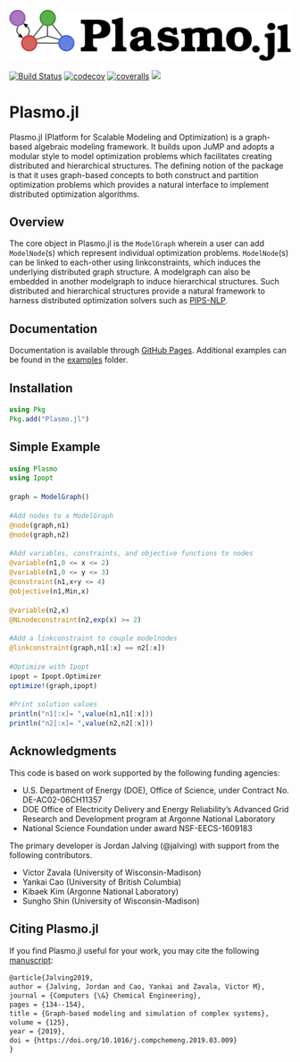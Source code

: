 ![Logo](./docs/plasmo3.svg)

[![Build Status](https://travis-ci.org/jalving/Plasmo.jl.svg?branch=master)](https://travis-ci.org/jalving/Plasmo.jl)
[![codecov](https://codecov.io/gh/jalving/Plasmo.jl/branch/master/graph/badge.svg)](https://codecov.io/gh/jalving/Plasmo.jl)
[![coveralls](https://coveralls.io/repos/github/jalving/Plasmo.jl/badge.svg?branch=master)](https://coveralls.io/github/jalving/Plasmo.jl?branch=master)
[![](https://img.shields.io/badge/docs-latest-blue.svg)](https://jalving.github.io/Plasmo.jl/dev/)

# Plasmo.jl
Plasmo.jl (Platform for Scalable Modeling and Optimization) is a graph-based algebraic modeling framework.  It builds upon
JuMP and adopts a modular style to model optimization problems which facilitates creating distributed and hierarchical structures.
The defining notion of the package is that it uses graph-based concepts to both construct and partition optimization problems which
provides a natural interface to implement distributed optimization algorithms.

## Overview
The core object in Plasmo.jl is the `ModelGraph` wherein a user can add `ModelNode`(s) which represent individual optimization problems. `ModelNode`(s) can be linked to each-other
using linkconstraints, which induces the underlying distributed graph structure.  A modelgraph can also be embedded in another modelgraph to induce hierarchical structures.
Such distributed and hierarchical structures provide a natural framework to harness distributed optimization solvers such as [PIPS-NLP](https://github.com/Argonne-National-Laboratory/PIPS/tree/master/PIPS-NLP).

## Documentation
Documentation is available through [GitHub Pages](https://jalving.github.io/Plasmo.jl/dev).
Additional examples can be found in the [examples](https://github.com/jalving/Plasmo.jl/tree/master/examples/ModelGraph) folder.

## Installation

```julia
using Pkg
Pkg.add("Plasmo.jl")
```

## Simple Example

```julia
using Plasmo
using Ipopt

graph = ModelGraph()

#Add nodes to a ModelGraph
@node(graph,n1)
@node(graph,n2)

#Add variables, constraints, and objective functions to nodes
@variable(n1,0 <= x <= 2)
@variable(n1,0 <= y <= 3)
@constraint(n1,x+y <= 4)
@objective(n1,Min,x)

@variable(n2,x)
@NLnodeconstraint(n2,exp(x) >= 2)

#Add a linkconstraint to couple modelnodes
@linkconstraint(graph,n1[:x] == n2[:x])

#Optimize with Ipopt
ipopt = Ipopt.Optimizer
optimize!(graph,ipopt)

#Print solution values
println("n1[:x]= ",value(n1,n1[:x]))
println("n2[:x]= ",value(n2,n2[:x]))
```

## Acknowledgments
This code is based on work supported by the following funding agencies:

* U.S. Department of Energy (DOE), Office of Science, under Contract No. DE-AC02-06CH11357
* DOE Office of Electricity Delivery and Energy Reliability’s Advanced Grid Research and Development program at Argonne National Laboratory
* National Science Foundation under award NSF-EECS-1609183

The primary developer is Jordan Jalving (@jalving) with support from the following contributors.  

* Victor Zavala (University of Wisconsin-Madison)
* Yankai Cao (University of British Columbia)
* Kibaek Kim (Argonne National Laboratory)
* Sungho Shin (University of Wisconsin-Madison)


## Citing Plasmo.jl
If you find Plasmo.jl useful for your work, you may cite the following [manuscript](https://www.sciencedirect.com/science/article/abs/pii/S0098135418312687):

```
@article{Jalving2019,
author = {Jalving, Jordan and Cao, Yankai and Zavala, Victor M},
journal = {Computers {\&} Chemical Engineering},
pages = {134--154},
title = {Graph-based modeling and simulation of complex systems},
volume = {125},
year = {2019},
doi = {https://doi.org/10.1016/j.compchemeng.2019.03.009}
}
```
